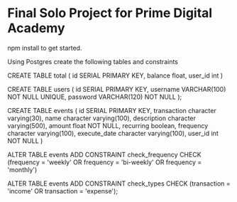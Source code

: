 # Final Solo Project for Prime Digital Academy

npm install to get started.

Using Postgres create the following tables and constraints

CREATE TABLE total (
	id SERIAL PRIMARY KEY,
	balance float,
	user_id int
)

CREATE TABLE users (
 id SERIAL PRIMARY KEY,
 username VARCHAR(100) NOT NULL UNIQUE,
 password VARCHAR(120) NOT NULL
);

CREATE TABLE events (
	id SERIAL PRIMARY KEY,
	transaction character varying(30),
	name character varying(100),
	description character varying(500),
	amount float NOT NULL,
	recurring boolean,
	frequency character varying(100),
	execute_date character varying(100),
	user_id int NOT NULL
)

ALTER TABLE events
   ADD CONSTRAINT check_frequency
   CHECK (frequency = 'weekly' OR frequency = 'bi-weekly' OR frequency = 'monthly')

   ALTER TABLE events
   ADD CONSTRAINT check_types
   CHECK (transaction = 'income' OR transaction = 'expense');

